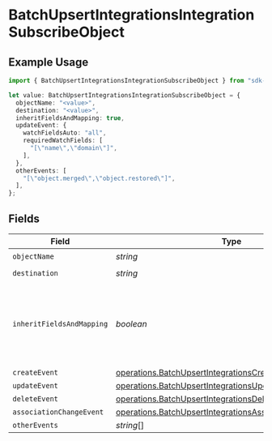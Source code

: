 # BatchUpsertIntegrationsIntegrationSubscribeObject

## Example Usage

```typescript
import { BatchUpsertIntegrationsIntegrationSubscribeObject } from "sdk-node-platform/models/operations";

let value: BatchUpsertIntegrationsIntegrationSubscribeObject = {
  objectName: "<value>",
  destination: "<value>",
  inheritFieldsAndMapping: true,
  updateEvent: {
    watchFieldsAuto: "all",
    requiredWatchFields: [
      "[\"name\",\"domain\"]",
    ],
  },
  otherEvents: [
    "[\"object.merged\",\"object.restored\"]",
  ],
};
```

## Fields

| Field                                                                                                                                | Type                                                                                                                                 | Required                                                                                                                             | Description                                                                                                                          | Example                                                                                                                              |
| ------------------------------------------------------------------------------------------------------------------------------------ | ------------------------------------------------------------------------------------------------------------------------------------ | ------------------------------------------------------------------------------------------------------------------------------------ | ------------------------------------------------------------------------------------------------------------------------------------ | ------------------------------------------------------------------------------------------------------------------------------------ |
| `objectName`                                                                                                                         | *string*                                                                                                                             | :heavy_check_mark:                                                                                                                   | N/A                                                                                                                                  |                                                                                                                                      |
| `destination`                                                                                                                        | *string*                                                                                                                             | :heavy_check_mark:                                                                                                                   | N/A                                                                                                                                  |                                                                                                                                      |
| `inheritFieldsAndMapping`                                                                                                            | *boolean*                                                                                                                            | :heavy_minus_sign:                                                                                                                   | If true, the integration will inherit the fields and mapping from the read object.                                                   | true                                                                                                                                 |
| `createEvent`                                                                                                                        | [operations.BatchUpsertIntegrationsCreateEvent](../../models/operations/batchupsertintegrationscreateevent.md)                       | :heavy_minus_sign:                                                                                                                   | N/A                                                                                                                                  |                                                                                                                                      |
| `updateEvent`                                                                                                                        | [operations.BatchUpsertIntegrationsUpdateEvent](../../models/operations/batchupsertintegrationsupdateevent.md)                       | :heavy_minus_sign:                                                                                                                   | N/A                                                                                                                                  |                                                                                                                                      |
| `deleteEvent`                                                                                                                        | [operations.BatchUpsertIntegrationsDeleteEvent](../../models/operations/batchupsertintegrationsdeleteevent.md)                       | :heavy_minus_sign:                                                                                                                   | N/A                                                                                                                                  |                                                                                                                                      |
| `associationChangeEvent`                                                                                                             | [operations.BatchUpsertIntegrationsAssociationChangeEvent](../../models/operations/batchupsertintegrationsassociationchangeevent.md) | :heavy_minus_sign:                                                                                                                   | N/A                                                                                                                                  |                                                                                                                                      |
| `otherEvents`                                                                                                                        | *string*[]                                                                                                                           | :heavy_minus_sign:                                                                                                                   | N/A                                                                                                                                  |                                                                                                                                      |